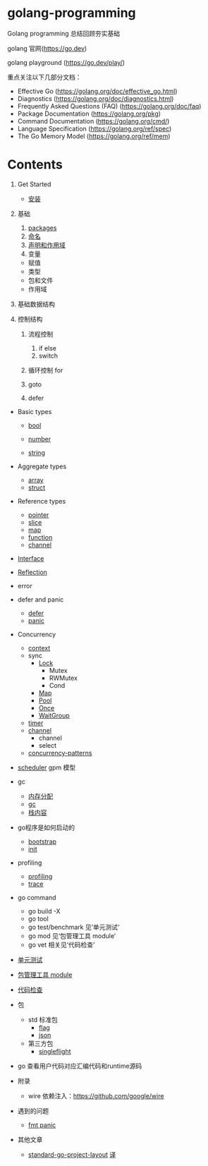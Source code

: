 # golang-programming

Golang programming 总结回顾夯实基础

golang 官网(https://go.dev)

golang playground (https://go.dev/play/)

重点关注以下几部分文档：
- Effective Go (https://golang.org/doc/effective_go.html)
- Diagnostics (https://golang.org/doc/diagnostics.html)
- Frequently Asked Questions (FAQ) (https://golang.org/doc/faq)
- Package Documentation (https://golang.org/pkg)
- Command Documentation (https://golang.org/cmd/)
- Language Specification (https://golang.org/ref/spec)
- The Go Memory Model (https://golang.org/ref/mem)

# Contents

1. Get Started 

    - [安装](install.md)

2. 基础

    1. [packages](basics/basic/packages.md)
    2. [命名](basics/basic/names.md)
    3. [声明和作用域](basics/basic/declarations-and-scope.md)
    4. 变量

    - 赋值
    - 类型
    - 包和文件
    - 作用域
    
3. 基础数据结构

4. 控制结构

    1. 流程控制
        1. if else
        2. switch

    2. 循环控制 for
    3. goto
    4. defer



- Basic types

    - [bool](basic-types/bool.md)

    - [number](basic-types/number.md)

    - [string](basic-types/string.md)


- Aggregate types
    - [array](aggregate-types/array.md)
    - [struct](aggregate-types/struct.md)
- Reference types
    - [pointer](reference-types/pointer.md)
    - [slice](reference-types/slice.md)
    - [map](reference-types/map.md)
    - [function](reference-types/function.md)
    - [channel](reference-types/channel.md)
- [Interface](interface/interface.md)
- [Reflection](reflect/reflect.md)
- error
- defer and panic
    - [defer](errors/defer.md)
    - [panic](errors/panic.md)
- Concurrency
    - [context](concurrency/context.md)
    - sync
        - [Lock](sync/lock.md)
            - Mutex
            - RWMutex
            - Cond
        - [Map](sync/map.md)
        - [Pool](sync/pool.md)
        - [Once](sync/once.md)
        - [WaitGroup](sync/waitgroup.md)
    - [timer](time/timer.md)
    - [channel](channle/channel.md)
        - channel
        - select
    - [concurrency-patterns](concurrency/patterns.md)
- [scheduler](scheduler/scheduler.md)
    gpm 模型
- gc
    - [内存分配](memery-and-gc/memery-allocator.md)
    - [gc](memery-and-gc/memery-allocator.md)
    - [栈内容](memery-and-gc/stack-allocator.md)
- go程序是如何启动的
    - [bootstrap](init/bootstrap.md)
    - [init](init/init.md)
- profiling
    - [profiling](profiling/profiling.md)
    - [trace](profiling/trace.md)
- go command
    - go build -X
    - go tool
    - go test/benchmark 见’单元测试‘
    - go mod 见‘包管理工具 module’
    - go vet 相关见‘代码检查’
- [单元测试](command/test.md)
- [包管理工具 module](command/module.md)
- [代码检查](command/lint.md)
- 包
    - std 标准包
        - [flag](packages/std/flag.md)
        - [json](packages/std/json.md)
    - 第三方包
        - [singleflight](packages/singleflight/singleflight.md)
- go 查看用户代码对应汇编代码和runtime源码
- 附录
    - wire 依赖注入：https://github.com/google/wire


- 遇到的问题
    - [fmt panic](problem/race-fmt-panic.md)
- 其他文章
    - [standard-go-project-layout](https://github.com/golang-standards/project-layout) [译](posts/standard-go-project-layout.md)

